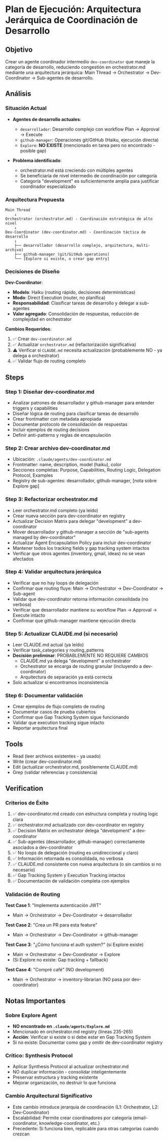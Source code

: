 # Plan de Ejecución: Arquitectura Jerárquica de Coordinación de Desarrollo

## Objetivo
Crear un agente coordinador intermedio `dev-coordinator` que maneje la categoría de desarrollo, reduciendo congestión en orchestrator.md mediante una arquitectura jerárquica: Main Thread → Orchestrator → Dev-Coordinator → Sub-agentes de desarrollo.

## Análisis

### Situación Actual
- **Agentes de desarrollo actuales**:
  - `desarrollador`: Desarrollo complejo con workflow Plan → Approval → Execute
  - `github-manager`: Operaciones git/GitHub (Haiku, ejecución directa)
  - `Explore`: **NO EXISTE** (mencionado en tarea pero no encontrado - posible gap)

- **Problema identificado**:
  - orchestrator.md está creciendo con múltiples agentes
  - Se beneficiaría de nivel intermedio de coordinación por categoría
  - Categoría "development" es suficientemente amplia para justificar coordinador especializado

### Arquitectura Propuesta
```
Main Thread
    ↓
Orchestrator (orchestrator.md) - Coordinación estratégica de alto nivel
    ↓
Dev-Coordinator (dev-coordinator.md) - Coordinación táctica de desarrollo
    ↓
    ├── desarrollador (desarrollo complejo, arquitectura, multi-archivo)
    ├── github-manager (git/GitHub operations)
    └── [Explore si existe, o crear gap entry]
```

### Decisiones de Diseño

**Dev-Coordinator**:
- **Modelo**: Haiku (routing rápido, decisiones determinísticas)
- **Modo**: Direct Execution (router, no planifica)
- **Responsabilidad**: Clasificar tareas de desarrollo y delegar a sub-agentes
- **Valor agregado**: Consolidación de respuestas, reducción de complejidad en orchestrator

**Cambios Requeridos**:
1. ✅ Crear `dev-coordinator.md`
2. ✅ Actualizar `orchestrator.md` (refactorización significativa)
3. ⚠️ Verificar si `CLAUDE.md` necesita actualización (probablemente NO - ya delega a orchestrator)
4. ✅ Validar flujo de routing completo

## Steps

### Step 1: Diseñar dev-coordinator.md
- Analizar patrones de desarrollador y github-manager para entender triggers y capabilities
- Diseñar lógica de routing para clasificar tareas de desarrollo
- Crear frontmatter con metadata apropiada
- Documentar protocolo de consolidación de respuestas
- Incluir ejemplos de routing decisions
- Definir anti-patterns y reglas de encapsulación

### Step 2: Crear archivo dev-coordinator.md
- Ubicación: `.claude/agents/dev-coordinator.md`
- Frontmatter: name, description, model (haiku), color
- Secciones completas: Purpose, Capabilities, Routing Logic, Delegation Protocol, Examples
- Registry de sub-agentes: desarrollador, github-manager, [nota sobre Explore gap]

### Step 3: Refactorizar orchestrator.md
- Leer orchestrator.md completo (ya leído)
- Crear nueva sección para dev-coordinator en registry
- Actualizar Decision Matrix para delegar "development" a dev-coordinator
- Mover desarrollador y github-manager a sección de "sub-agents managed by dev-coordinator"
- Actualizar Agent Encapsulation Policy para incluir dev-coordinator
- Mantener todos los tracking fields y gap tracking system intactos
- Verificar que otros agentes (inventory, gmail, ideas) no se vean afectados

### Step 4: Validar arquitectura jerárquica
- Verificar que no hay loops de delegación
- Confirmar que routing fluye: Main → Orchestrator → Dev-Coordinator → Sub-agent
- Validar que dev-coordinator retorna información consolidada (no verbosa)
- Verificar que desarrollador mantiene su workflow Plan → Approval → Execute intacto
- Confirmar que github-manager mantiene ejecución directa

### Step 5: Actualizar CLAUDE.md (si necesario)
- Leer CLAUDE.md actual (ya leído)
- Verificar task_categories y routing_patterns
- **Decisión preliminar**: PROBABLEMENTE NO REQUIERE CAMBIOS
  - CLAUDE.md ya delega "development" a orchestrator
  - Orchestrator se encarga de routing granular (incluyendo a dev-coordinator)
  - Arquitectura de separación ya está correcta
- Solo actualizar si encontramos inconsistencia

### Step 6: Documentar validación
- Crear ejemplos de flujo completo de routing
- Documentar casos de prueba cubiertos
- Confirmar que Gap Tracking System sigue funcionando
- Validar que execution tracking sigue intacto
- Reportar arquitectura final

## Tools
- Read (leer archivos existentes - ya usado)
- Write (crear dev-coordinator.md)
- Edit (actualizar orchestrator.md, posiblemente CLAUDE.md)
- Grep (validar referencias y consistencia)

## Verification

### Criterios de Éxito
1. ✅ dev-coordinator.md creado con estructura completa y routing logic clara
2. ✅ orchestrator.md actualizado con dev-coordinator en registry
3. ✅ Decision Matrix en orchestrator delega "development" a dev-coordinator
4. ✅ Sub-agentes (desarrollador, github-manager) correctamente asociados a dev-coordinator
5. ✅ No loops de delegación (routing es unidireccional y claro)
6. ✅ Información retornada es consolidada, no verbosa
7. ✅ CLAUDE.md consistente con nueva arquitectura (o sin cambios si no necesario)
8. ✅ Gap Tracking System y Execution Tracking intactos
9. ✅ Documentación de validación completa con ejemplos

### Validación de Routing
**Test Case 1**: "Implementa autenticación JWT"
- Main → Orchestrator → Dev-Coordinator → desarrollador

**Test Case 2**: "Crea un PR para esta feature"
- Main → Orchestrator → Dev-Coordinator → github-manager

**Test Case 3**: "¿Cómo funciona el auth system?" (si Explore existe)
- Main → Orchestrator → Dev-Coordinator → Explore
- (Si Explore no existe: Gap tracking + fallback)

**Test Case 4**: "Compré café" (NO development)
- Main → Orchestrator → inventory-librarian (NO pasa por dev-coordinator)

## Notas Importantes

### Sobre Explore Agent
- **NO encontrado en `.claude/agents/Explore.md`**
- Mencionado en orchestrator.md registry (líneas 235-265)
- **Acción**: Verificar si existe o si debe estar en Gap Tracking System
- Si no existe: Documentar como gap y omitir de dev-coordinator registry

### Crítico: Synthesis Protocol
- Aplicar Synthesis Protocol al actualizar orchestrator.md
- NO duplicar información - consolidar inteligentemente
- Preservar estructura y tracking existente
- Mejorar organización, no destruir lo que funciona

### Cambio Arquitectural Significativo
- Este cambio introduce jerarquía de coordinación (L1: Orchestrator, L2: Dev-Coordinator)
- Escalabilidad: Permite crear coordinadores por categoría (email-coordinator, knowledge-coordinator, etc.)
- Precedente: Si funciona bien, replicable para otras categorías cuando crezcan
